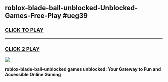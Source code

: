 
## roblox-blade-ball-unblocked-Unblocked-Games-Free-Play #ueg39
<h3>
<a href="https://us.freeplayer.one?title=roblox-blade-ball-unblocked&ref=9M">CLICK TO PLAY</a></h3>
<hr>

<h3>
<a href="https://us.freeplayer.one?title=roblox-blade-ball-unblocked&ref=9M">CLICK 2 PLAY</a>
  
</h3>

<a href="https://us.freeplayer.one?title=roblox-blade-ball-unblocked&ref=9M"><img src="https://clearcache.store/games.png"></a>


**roblox-blade-ball-unblocked games unblocked: Your Gateway to Fun and Accessible Online Gaming**
